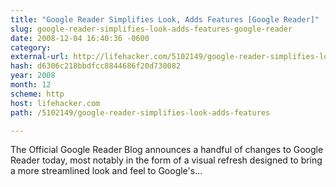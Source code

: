 ```yaml
---
title: "Google Reader Simplifies Look, Adds Features [Google Reader]"
slug: google-reader-simplifies-look-adds-features-google-reader
date: 2008-12-04 16:40:36 -0600
category: 
external-url: http://lifehacker.com/5102149/google-reader-simplifies-look-adds-features
hash: d6306c218bbdfcc8844686f20d730082
year: 2008
month: 12
scheme: http
host: lifehacker.com
path: /5102149/google-reader-simplifies-look-adds-features

---
```


The Official Google Reader Blog announces a handful of changes to Google Reader today, most notably in the form of a visual refresh designed to bring a more streamlined look and feel to Google's...
